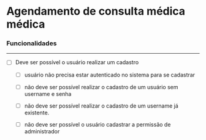# Agendamento de consulta médica **médica**

### **Funcionalidades**

---

- [ ] Deve ser possível o usuário realizar um cadastro
    - [ ] usuário não precisa estar autenticado no sistema para se cadastrar  
    - [ ] não deve ser possível realizar o cadastro de um usuário sem username e senha
    - [ ] não deve ser possível realizar o cadastro de um username já existente.
    - [ ] não deve ser possível o usuário cadastrar a permissão de administrador
    
